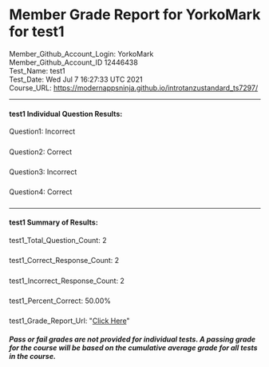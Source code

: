 # Member Grade Report for YorkoMark for test1  
   
Member_Github_Account_Login: YorkoMark  
Member_Github_Account_ID 12446438  
Test_Name: test1  
Test_Date: Wed Jul  7 16:27:33 UTC 2021  
Course_URL: https://modernappsninja.github.io/introtanzustandard_ts7297/  
   
---  
#### test1 Individual Question Results:  
Question1: Incorrect  
#####  
Question2: Correct  
#####  
Question3: Incorrect  
#####  
Question4: Correct  
#####  
---  
#### test1 Summary of Results:  
test1_Total_Question_Count: 2  
#####  
test1_Correct_Response_Count: 2  
#####  
test1_Incorrect_Response_Count: 2  
#####  
test1_Percent_Correct: 50.00%  
#####  
test1_Grade_Report_Url: "[Click Here](https://github.com/modernappsninjas/YorkoMark/blob/main/static/userdata/courses/introtanzustandard_ts7297/grade_report.pr211.test1.md)"
##### Pass or fail grades are not provided for individual tests. A passing grade for the course will be based on the cumulative average grade for all tests in the course.  
